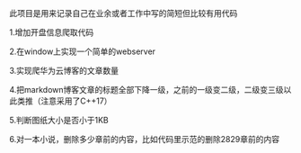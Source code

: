 此项目是用来记录自己在业余或者工作中写的简短但比较有用代码

1.增加开盘信息爬取代码

2.在window上实现一个简单的webserver

3.实现爬华为云博客的文章数量

4.把markdown博客文章的标题全部下降一级，之前的一级变二级，二级变三级以此类推（注意采用了C++17）

5.判断图纸大小是否小于1KB

6.对一本小说，删除多少章前的内容，比如代码里示范的删除2829章前的内容